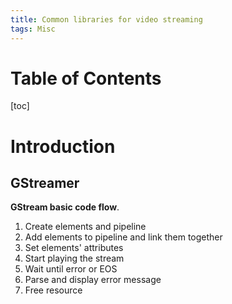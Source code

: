 ```yaml
---
title: Common libraries for video streaming
tags: Misc
---
```


# Table of Contents
[toc]

# Introduction
## GStreamer
**GStream basic code flow**.
1. Create elements and pipeline
2. Add elements to pipeline and link them together
3. Set elements' attributes
4. Start playing the stream
5. Wait until error or EOS
6. Parse and display error message
7. Free resource